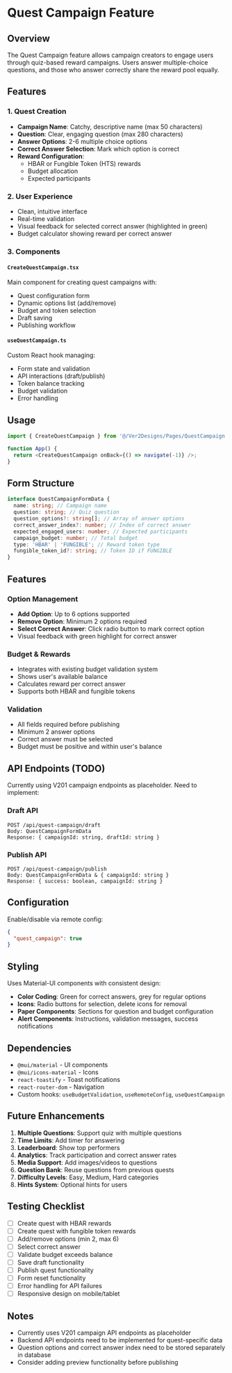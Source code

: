 # Quest Campaign Feature

## Overview

The Quest Campaign feature allows campaign creators to engage users through quiz-based reward campaigns. Users answer multiple-choice questions, and those who answer correctly share the reward pool equally.

## Features

### 1. **Quest Creation**

- **Campaign Name**: Catchy, descriptive name (max 50 characters)
- **Question**: Clear, engaging question (max 280 characters)
- **Answer Options**: 2-6 multiple choice options
- **Correct Answer Selection**: Mark which option is correct
- **Reward Configuration**:
  - HBAR or Fungible Token (HTS) rewards
  - Budget allocation
  - Expected participants

### 2. **User Experience**

- Clean, intuitive interface
- Real-time validation
- Visual feedback for selected correct answer (highlighted in green)
- Budget calculator showing reward per correct answer

### 3. **Components**

#### `CreateQuestCampaign.tsx`

Main component for creating quest campaigns with:

- Quest configuration form
- Dynamic options list (add/remove)
- Budget and token selection
- Draft saving
- Publishing workflow

#### `useQuestCampaign.ts`

Custom React hook managing:

- Form state and validation
- API interactions (draft/publish)
- Token balance tracking
- Budget validation
- Error handling

## Usage

```typescript
import { CreateQuestCampaign } from '@/Ver2Designs/Pages/QuestCampaign';

function App() {
  return <CreateQuestCampaign onBack={() => navigate(-1)} />;
}
```

## Form Structure

```typescript
interface QuestCampaignFormData {
  name: string; // Campaign name
  question: string; // Quiz question
  question_options?: string[]; // Array of answer options
  correct_answer_index?: number; // Index of correct answer
  expected_engaged_users: number; // Expected participants
  campaign_budget: number; // Total budget
  type: 'HBAR' | 'FUNGIBLE'; // Reward token type
  fungible_token_id?: string; // Token ID if FUNGIBLE
}
```

## Features

### Option Management

- **Add Option**: Up to 6 options supported
- **Remove Option**: Minimum 2 options required
- **Select Correct Answer**: Click radio button to mark correct option
- Visual feedback with green highlight for correct answer

### Budget & Rewards

- Integrates with existing budget validation system
- Shows user's available balance
- Calculates reward per correct answer
- Supports both HBAR and fungible tokens

### Validation

- All fields required before publishing
- Minimum 2 answer options
- Correct answer must be selected
- Budget must be positive and within user's balance

## API Endpoints (TODO)

Currently using V201 campaign endpoints as placeholder. Need to implement:

### Draft API

```
POST /api/quest-campaign/draft
Body: QuestCampaignFormData
Response: { campaignId: string, draftId: string }
```

### Publish API

```
POST /api/quest-campaign/publish
Body: QuestCampaignFormData & { campaignId: string }
Response: { success: boolean, campaignId: string }
```

## Configuration

Enable/disable via remote config:

```json
{
  "quest_campaign": true
}
```

## Styling

Uses Material-UI components with consistent design:

- **Color Coding**: Green for correct answers, grey for regular options
- **Icons**: Radio buttons for selection, delete icons for removal
- **Paper Components**: Sections for question and budget configuration
- **Alert Components**: Instructions, validation messages, success notifications

## Dependencies

- `@mui/material` - UI components
- `@mui/icons-material` - Icons
- `react-toastify` - Toast notifications
- `react-router-dom` - Navigation
- Custom hooks: `useBudgetValidation`, `useRemoteConfig`, `useQuestCampaign`

## Future Enhancements

1. **Multiple Questions**: Support quiz with multiple questions
2. **Time Limits**: Add timer for answering
3. **Leaderboard**: Show top performers
4. **Analytics**: Track participation and correct answer rates
5. **Media Support**: Add images/videos to questions
6. **Question Bank**: Reuse questions from previous quests
7. **Difficulty Levels**: Easy, Medium, Hard categories
8. **Hints System**: Optional hints for users

## Testing Checklist

- [ ] Create quest with HBAR rewards
- [ ] Create quest with fungible token rewards
- [ ] Add/remove options (min 2, max 6)
- [ ] Select correct answer
- [ ] Validate budget exceeds balance
- [ ] Save draft functionality
- [ ] Publish quest functionality
- [ ] Form reset functionality
- [ ] Error handling for API failures
- [ ] Responsive design on mobile/tablet

## Notes

- Currently uses V201 campaign API endpoints as placeholder
- Backend API endpoints need to be implemented for quest-specific data
- Question options and correct answer index need to be stored separately in database
- Consider adding preview functionality before publishing
